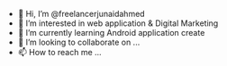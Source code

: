 - 👋 Hi, I’m @freelancerjunaidahmed
- 👀 I’m interested in web application & Digital Marketing
- 🌱 I’m currently learning Android application create
- 💞️ I’m looking to collaborate on ...
- 📫 How to reach me ...

<!---
freelancerjunaidahmed/freelancerjunaidahmed is a ✨ special ✨ repository because its `README.md` (this file) appears on your GitHub profile.
You can click the Preview link to take a look at your changes.
--->
